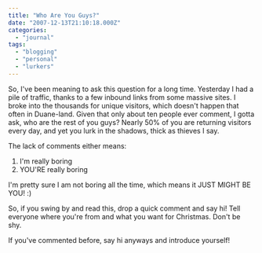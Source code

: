 ```yaml
---
title: "Who Are You Guys?"
date: "2007-12-13T21:10:18.000Z"
categories: 
  - "journal"
tags: 
  - "blogging"
  - "personal"
  - "lurkers"
---
```


So, I've been meaning to ask this question for a long time. Yesterday I had a pile of traffic, thanks to a few inbound links from some massive sites. I broke into the thousands for unique visitors, which doesn't happen that often in Duane-land. Given that only about ten people ever comment, I gotta ask, who are the rest of you guys? Nearly 50% of you are returning visitors every day, and yet you lurk in the shadows, thick as thieves I say.

The lack of comments either means:

1. I'm really boring
2. YOU'RE really boring

I'm pretty sure I am not boring all the time, which means it JUST MIGHT BE YOU! :)

So, if you swing by and read this, drop a quick comment and say hi! Tell everyone where you're from and what you want for Christmas. Don't be shy.

If you've commented before, say hi anyways and introduce yourself!

